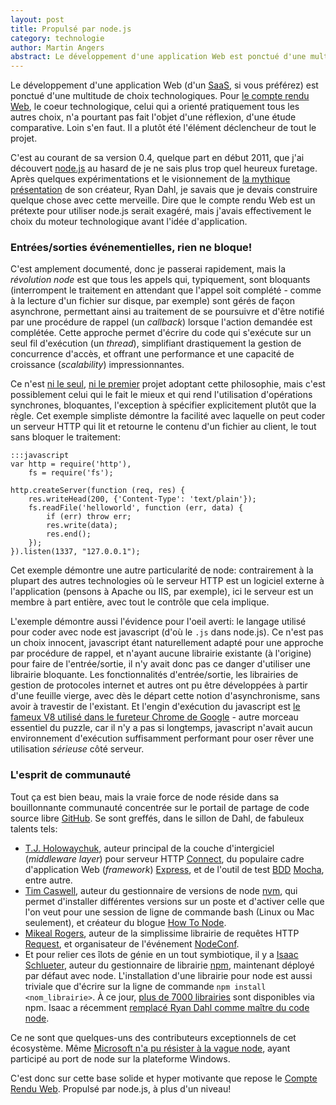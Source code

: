 ```yaml
---
layout: post
title: Propulsé par node.js
category: technologie
author: Martin Angers
abstract: Le développement d'une application Web est ponctué d'une multitude de choix technologiques. Pour le compte rendu Web, le coeur technologique, celui qui a orienté pratiquement tous les autres choix, n'a pourtant pas fait l'objet d'une réflexion, d'une étude comparative. Loin s'en faut. Il a plutôt été l'élément déclencheur de tout le projet.
---
```


Le développement d'une application Web (d'un [SaaS][1], si vous préférez) est ponctué d'une multitude de choix technologiques. 
Pour [le compte rendu Web][2], le coeur technologique, celui qui a orienté pratiquement tous les autres choix, n'a pourtant pas fait l'objet
d'une réflexion, d'une étude comparative. Loin s'en faut. Il a plutôt été l'élément déclencheur de tout le projet.

C'est au courant de sa version 0.4, quelque part en début 2011, que j'ai découvert [node.js][3] au hasard de je ne sais plus trop quel heureux furetage.
Après quelques expérimentations et le visionnement de [la mythique présentation][4] de son créateur, Ryan Dahl, je savais que je devais construire quelque
chose avec cette merveille. Dire que le compte rendu Web est un prétexte pour utiliser node.js serait exagéré, mais j'avais effectivement le choix du
moteur technologique avant l'idée d'application.

### Entrées/sorties événementielles, rien ne bloque!

C'est amplement documenté, donc je passerai rapidement, mais la *révolution node* est que tous les appels qui, typiquement, sont bloquants (interrompent
le traitement en attendant que l'appel soit complété - comme à la lecture d'un fichier sur disque, par exemple) sont gérés de façon asynchrone, permettant ainsi au
traitement de se poursuivre et d'être notifié par une procédure de rappel (un *callback*) lorsque l'action demandée est complétée. Cette approche permet d'écrire du code 
qui s'exécute sur un seul fil d'exécution (un *thread*), simplifiant drastiquement la gestion de concurrence d'accès, et offrant une performance et une capacité 
de croissance (*scalability*) impressionnantes.

Ce n'est [ni le seul][5], [ni le premier][6] projet adoptant cette philosophie, mais c'est possiblement celui qui le fait le mieux et qui rend l'utilisation d'opérations
synchrones, bloquantes, l'exception à spécifier explicitement plutôt que la règle. Cet exemple simpliste démontre la facilité avec laquelle on peut coder un serveur HTTP qui
lit et retourne le contenu d'un fichier au client, le tout sans bloquer le traitement:

	:::javascript
	var http = require('http'),
    	fs = require('fs');

	http.createServer(function (req, res) {
		res.writeHead(200, {'Content-Type': 'text/plain'});
		fs.readFile('helloworld', function (err, data) {
			if (err) throw err;
			res.write(data);
			res.end();
		});
	}).listen(1337, "127.0.0.1");

Cet exemple démontre une autre particularité de node: contrairement à la plupart des autres technologies où le serveur HTTP est un logiciel externe à l'application 
(pensons à Apache ou IIS, par exemple), ici le serveur est un membre à part entière, avec tout le contrôle que cela implique.

L'exemple démontre aussi l'évidence pour l'oeil averti: le langage utilisé pour coder avec node est javascript (d'où le `.js` dans node.js). Ce n'est pas un choix innocent, javascript étant 
naturellement adapté pour une approche par procédure de rappel, et n'ayant aucune librairie existante (à l'origine) pour faire de l'entrée/sortie, il n'y avait
donc pas ce danger d'utiliser une librairie bloquante. Les fonctionnalités d'entrée/sortie, les librairies de gestion de protocoles internet et autres ont pu
être développées à partir d'une feuille vierge, avec dès le départ cette notion d'asynchronisme, sans avoir à travestir de l'existant. Et l'engin d'exécution
du javascript est [le fameux V8 utilisé dans le fureteur Chrome de Google][7] - autre morceau essentiel du puzzle, car il n'y a pas si longtemps, javascript n'avait
aucun environnement d'exécution suffisamment performant pour oser rêver une utilisation *sérieuse* côté serveur.

### L'esprit de communauté

Tout ça est bien beau, mais la vraie force de node réside dans sa bouillonnante communauté concentrée sur le portail de partage de code source libre [GitHub][8].
Se sont greffés, dans le sillon de Dahl, de fabuleux talents tels:

*	[T.J. Holowaychuk][11], auteur principal de la couche d'intergiciel (*middleware layer*) 
	pour serveur HTTP [Connect][9], du populaire cadre d'application Web (*framework*) [Express][12], et de l'outil de test [BDD][10] [Mocha][13], entre autre.
*	[Tim Caswell][14], auteur du gestionnaire de versions de node [nvm][15], qui permet d'installer différentes versions sur un poste et d'activer celle que l'on veut pour
	une session de ligne de commande bash (Linux ou Mac seulement), et créateur du blogue [How To Node][16].
*	[Mikeal Rogers][17], auteur de la simplissime librairie de requêtes HTTP [Request][18], et organisateur de l'événement [NodeConf][19].
*	Et pour relier ces îlots de génie en un tout symbiotique, il y a [Isaac Schlueter][20], auteur du gestionnaire de librairie [npm][21], maintenant déployé par défaut
	avec node. L'installation d'une librairie pour node est aussi triviale que d'écrire sur la ligne de commande `npm install <nom_librairie>`. À ce jour,
	[plus de 7000 librairies][22] sont disponibles via npm. Isaac a récemment [remplacé Ryan Dahl comme maître du code node][24].

Ce ne sont que quelques-uns des contributeurs exceptionnels de cet écosystème. Même [Microsoft n'a pu résister à la vague node][23], ayant participé au 
port de node sur la plateforme Windows.

C'est donc sur cette base solide et hyper motivante que repose le [Compte Rendu Web][2]. Propulsé par node.js, à plus d'un niveau!

[1]: http://fr.wikipedia.org/wiki/Logiciel_en_tant_que_service "Logiciel en tant que service"
[2]: http://www.compterenduweb.com/
[3]: http://nodejs.org/
[4]: http://jsconf.eu/2009/video_nodejs_by_ryan_dahl.html
[5]: http://twistedmatrix.com/trac/ "Python Twisted"
[6]: http://rubyeventmachine.com/ "Ruby Event Machine"
[7]: http://code.google.com/p/v8/ "Google V8"
[8]: https://github.com/
[9]: http://www.senchalabs.org/connect/
[10]: http://fr.wikipedia.org/wiki/Behavior_Driven_Development "Behavior-Driven Development"
[11]: http://tjholowaychuk.com/
[12]: http://expressjs.com/
[13]: http://visionmedia.github.com/mocha/
[14]: https://github.com/creationix
[15]: https://github.com/creationix/nvm
[16]: http://howtonode.org/
[17]: http://www.mikealrogers.com/
[18]: https://github.com/mikeal/request
[19]: http://www.nodeconf.com/
[20]: https://github.com/isaacs
[21]: https://github.com/isaacs/npm
[22]: http://search.npmjs.org/
[23]: http://blog.nodejs.org/2011/06/23/porting-node-to-windows-with-microsoft%E2%80%99s-help/
[24]: http://venturebeat.com/2012/01/30/dahl-out-mike-drop/
